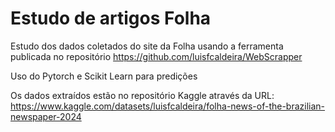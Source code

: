 # Estudo de artigos Folha

Estudo dos dados coletados do site da Folha usando a ferramenta publicada no repositório https://github.com/luisfcaldeira/WebScrapper

Uso do Pytorch e Scikit Learn para predições

Os dados extraídos estão no repositório Kaggle através da URL: https://www.kaggle.com/datasets/luisfcaldeira/folha-news-of-the-brazilian-newspaper-2024